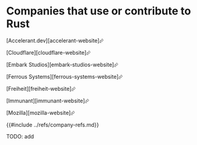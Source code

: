 # Companies that use or contribute to Rust

[Accelerant.dev][accelerant-website]⮳

[Cloudflare][cloudflare-website]⮳

[Embark Studios][embark-studios-website]⮳

[Ferrous Systems][ferrous-systems-website]⮳

[Freiheit][freiheit-website]⮳

[Immunant][immunant-website]⮳

[Mozilla][mozilla-website]⮳

{{#include ../refs/company-refs.md}}

<div class="hidden">
TODO: add 
</div>
